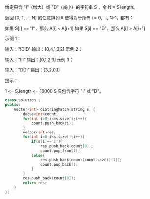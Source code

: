 给定只含 "I"（增大）或 "D"（减小）的字符串 S ，令 N = S.length。

返回 [0, 1, ..., N] 的任意排列 A 使得对于所有 i = 0, ..., N-1，都有：

如果 S[i] == "I"，那么 A[i] < A[i+1]
如果 S[i] == "D"，那么 A[i] > A[i+1]


示例 1：

输入："IDID"
输出：[0,4,1,3,2]
示例 2：

输入："III"
输出：[0,1,2,3]
示例 3：

输入："DDI"
输出：[3,2,0,1]


提示：

1 <= S.length <= 10000
S 只包含字符 "I" 或 "D"。

```cpp
class Solution {
public:
    vector<int> diStringMatch(string s) {
        deque<int>count;
        for(int i=0;i<=s.size();i++){
            count.push_back(i);
        }
        vector<int>res;
        for(int i=0;i<s.size();i++){
            if(s[i]=='I'){
                res.push_back(count[0]);
                count.pop_front();
            }else{
                res.push_back(count[count.size()-1]);
                count.pop_back();
            }
        }
        res.push_back(count[0]);
        return res;
    }
};
```

